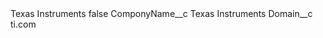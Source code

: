 <?xml version="1.0" encoding="UTF-8"?>
<CustomMetadata xmlns="http://soap.sforce.com/2006/04/metadata" xmlns:xsi="http://www.w3.org/2001/XMLSchema-instance" xmlns:xsd="http://www.w3.org/2001/XMLSchema">
    <label>Texas Instruments</label>
    <protected>false</protected>
    <values>
        <field>ComponyName__c</field>
        <value xsi:type="xsd:string">Texas Instruments</value>
    </values>
    <values>
        <field>Domain__c</field>
        <value xsi:type="xsd:string">ti.com</value>
    </values>
</CustomMetadata>
